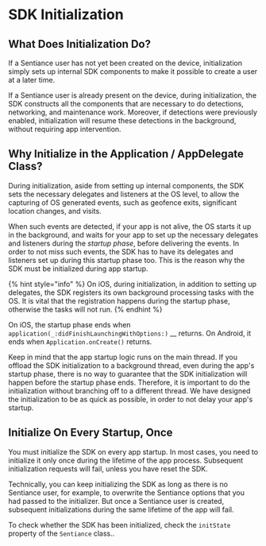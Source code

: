 # SDK Initialization

## What Does Initialization Do?

If a Sentiance user has not yet been created on the device, initialization simply sets up internal SDK components to make it possible to create a user at a later time.

If a Sentiance user is already present on the device, during initialization, the SDK constructs all the components that are necessary to do detections, networking, and maintenance work. Moreover, if detections were previously enabled, initialization will resume these detections in the background, without requiring app intervention.

## Why Initialize in the Application / AppDelegate Class?

During initialization, aside from setting up internal components, the SDK sets the necessary delegates and listeners at the OS level, to allow the capturing of OS generated events, such as geofence exits, significant location changes, and visits.

When such events are detected, if your app is not alive, the OS starts it up in the background, and waits for your app to set up the necessary delegates and listeners during the _startup phase_, before delivering the events. In order to not miss such events, the SDK has to have its delegates and listeners set up during this startup phase too. This is the reason why the SDK must be initialized during app startup.

{% hint style="info" %}
On iOS, during initialization, in addition to setting up delegates, the SDK registers its own background processing tasks with the OS. It is vital that the registration happens during the startup phase, otherwise the tasks will not run.
{% endhint %}

On iOS, the startup phase ends when `application(_:didFinishLaunchingWithOptions:)` __ returns. On Android, it ends when `Application.onCreate()` returns.

Keep in mind that the app startup logic runs on the main thread. If you offload the SDK initialization to a background thread, even during the app's startup phase, there is no way to guarantee that the SDK initialization will happen before the startup phase ends. Therefore, it is important to do the initialization without branching off to a different thread. We have designed the initialization to be as quick as possible, in order to not delay your app's startup.

## Initialize On Every Startup, Once

You must initialize the SDK on every app startup. In most cases, you need to initialize it only once during the lifetime of the app process. Subsequent initialization requests will fail, unless you have reset the SDK.

Technically, you can keep initializing the SDK as long as there is no Sentiance user, for example, to overwrite the Sentiance options that you had passed to the initializer. But once a Sentiance user is created, subsequent initializations during the same lifetime of the app will fail.

To check whether the SDK has been initialized, check the `initState` property of the `Sentiance` class..
